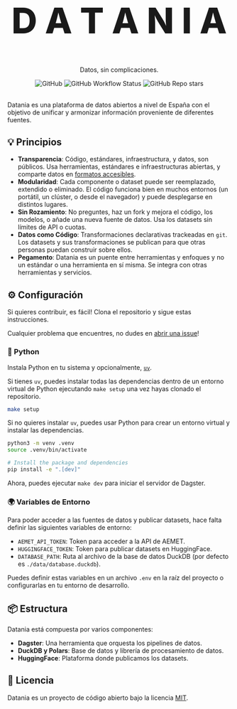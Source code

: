 <!-- markdownlint-disable MD033 MD041-->

<p align="center">
  <h1 style="font-size:80px; font-weight: 800;" align="center">D A T A N I A</h1>
  <p align="center">Datos, sin complicaciones.</a> </p>
</p>

<div align="center">
  <img alt="GitHub" src="https://img.shields.io/github/license/davidgasquez/datania?style=flat-square">
  <img alt="GitHub Workflow Status" src="https://img.shields.io/github/actions/workflow/status/davidgasquez/datania/ci.yml?style=flat-square">
  <img alt="GitHub Repo stars" src="https://img.shields.io/github/stars/davidgasquez/datania?style=flat-square">
</div>

<br>

Datania es una plataforma de datos abiertos a nivel de España con el objetivo de unificar y armonizar información proveniente de diferentes fuentes.

## 💡 Principios

- **Transparencia**: Código, estándares, infraestructura, y datos, son públicos. Usa herramientas, estándares e infraestructuras abiertas, y comparte datos en [formatos accesibles](https://voltrondata.com/codex/a-new-frontier).
- **Modularidad**: Cada componente o dataset puede ser reemplazado, extendido o eliminado. El código funciona bien en muchos entornos (un portátil, un clúster, o desde el navegador) y puede desplegarse en distintos lugares.
- **Sin Rozamiento**: No preguntes, haz un fork y mejora el código, los modelos, o añade una nueva fuente de datos. Usa los datasets sin límites de API o cuotas.
- **Datos como Código**: Transformaciones declarativas trackeadas en `git`. Los datasets y sus transformaciones se publican para que otras personas puedan construir sobre ellos.
- **Pegamento**: Datania es un puente entre herramientas y enfoques y no un estándar o una herramienta en sí misma. Se integra con otras herramientas y servicios.

## ⚙️ Configuración

Si quieres contribuir, es fácil! Clona el repositorio y sigue estas instrucciones.

Cualquier problema que encuentres, no dudes en [abrir una issue](https:github.com/davidgasqyez/datania/issues/new)!

### 🐍 Python

Instala Python en tu sistema y opcionalmente, [`uv`](https://github.com/astral-sh/uv).

Si tienes `uv`, puedes instalar todas las dependencias dentro de un entorno virtual de Python ejecutando `make setup` una vez hayas clonado el repositorio.

```bash
make setup
```

Si no quieres instalar `uv`, puedes usar Python para crear un entorno virtual y instalar las dependencias.

```bash
python3 -m venv .venv
source .venv/bin/activate

# Install the package and dependencies
pip install -e ".[dev]"
```

Ahora, puedes ejecutar `make dev` para iniciar el servidor de Dagster.

### 🌍 Variables de Entorno

Para poder acceder a las fuentes de datos y publicar datasets, hace falta definir las siguientes variables de entorno:

- `AEMET_API_TOKEN`: Token para acceder a la API de AEMET.
- `HUGGINGFACE_TOKEN`: Token para publicar datasets en HuggingFace.
- `DATABASE_PATH`: Ruta al archivo de la base de datos DuckDB (por defecto es `./data/database.duckdb`).

Puedes definir estas variables en un archivo `.env` en la raíz del proyecto o configurarlas en tu entorno de desarrollo.

## 📦 Estructura

Datania está compuesta por varios componentes:

- **Dagster**: Una herramienta que orquesta los pipelines de datos.
- **DuckDB y Polars**: Base de datos y librería de procesamiento de datos.
- **HuggingFace**: Plataforma donde publicamos los datasets.

## 📄 Licencia

Datania es un proyecto de código abierto bajo la licencia [MIT](LICENSE).
